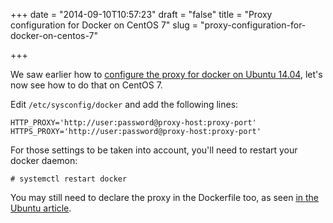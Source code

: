 +++
date = "2014-09-10T10:57:23"
draft = "false"
title = "Proxy configuration for Docker on CentOS 7"
slug = "proxy-configuration-for-docker-on-centos-7"

+++

We saw earlier how to [configure the proxy for docker on Ubuntu 14.04](http://nknu.net/running-docker-behind-a-proxy-on-ubuntu-14-04/), let's now see how to do that on CentOS 7.

Edit `/etc/sysconfig/docker` and add the following lines:

	HTTP_PROXY='http://user:password@proxy-host:proxy-port'
    HTTPS_PROXY='http://user:password@proxy-host:proxy-port'
    
For those settings to be taken into account, you'll need to restart your docker daemon:

	# systemctl restart docker
    
You may still need to declare the proxy in the Dockerfile too, as seen [in the Ubuntu article](http://nknu.net/running-docker-behind-a-proxy-on-ubuntu-14-04/).

<script async src="//pagead2.googlesyndication.com/pagead/js/adsbygoogle.js"></script>
<!-- In article -->
<ins class="adsbygoogle"
     style="display:inline-block;width:468px;height:60px"
     data-ad-client="ca-pub-9470959665799736"
     data-ad-slot="4075034603"></ins>
<script>
(adsbygoogle = window.adsbygoogle || []).push({});
</script>
